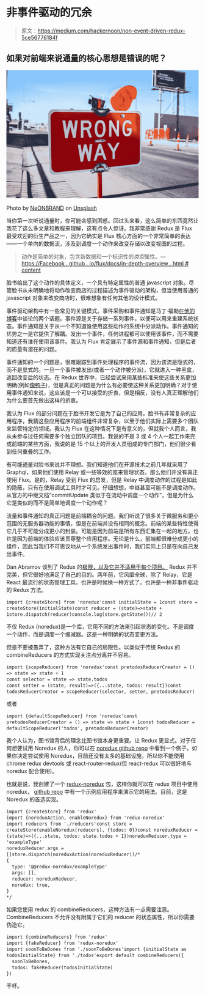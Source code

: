 # 非事件驱动的冗余

> 原文：<https://medium.com/hackernoon/non-event-driven-redux-5ce56776184f>

## 如果对前端来说通量的核心思想是错误的呢？

![](img/ab783f0732945cec14e9097d1d1d9536.png)

Photo by [NeONBRAND](https://unsplash.com/photos/-Cmz06-0btw?utm_source=unsplash&utm_medium=referral&utm_content=creditCopyText) on [Unsplash](https://unsplash.com/?utm_source=unsplash&utm_medium=referral&utm_content=creditCopyText)

当你第一次听说通量时，你可能会感到困惑。回过头来看，这么简单的东西竟然让我花了这么多文章和教程来理解，这有点令人惊讶。我非常感谢 Redux 是 Flux 最受欢迎的衍生产品之一，因为它确实是 Flux 核心方面的一个非常简单的表达——一个单向的数据流，涉及到调度一个动作来改变存储以改变视图的过程。

> 动作是简单的对象，包含新数据和一个标识性的*类型*属性。—[https://Facebook . github . io/flux/docs/in-depth-overview . html # content](https://facebook.github.io/flux/docs/in-depth-overview.html#content)

脸书给出了这个动作的具体定义，一个具有特定属性的普通 javascript 对象。尽管脸书从未明确地将动作改变商店的过程描述为事件驱动的架构，但当使用普通的 javascript 对象来改变商店时，很难想象有任何其他的设计模式。

事件驱动架构中有一些常见的关键模式。事件采购和事件通知是马丁·福勒[在他的博客](https://martinfowler.com/articles/201701-event-driven.html)中谈论的两个话题。事件源是关于存储一系列事件，以便可以用来重建系统状态。事件通知是关于从一个不知道谁使用这些动作的系统中分派动作。事件通知的优势之一是它提供了解耦。发出一个事件，任何进程都可以使用该事件，而不需要知道还有谁在使用该事件。我认为 Flux 肯定展示了事件源和事件通知，但是后者的质量有潜在的问题。

事件通知的一个问题是，很难跟踪到事件处理程序的事件流，因为该流是隐式的，而不是显式的。一旦一个事件被发出(或者一个动作被分派)，它就进入一种黑盒，返回改变后的状态。在 Redux 世界中，已经尝试采用某些标准来使这些关系更加明确(例如[像鸭子](https://github.com/erikras/ducks-modular-redux))，但是真正的问题是为什么有必要使这种关系更加明确？对于使用事件通知来说，这应该是一个可以接受的折衷，但是相反，没有人真正理解他们为什么要首先做出这样的折衷。

我认为 Flux 的部分问题在于脸书开发它是为了自己的应用。脸书有非常复杂的应用程序，我猜这些应用程序的前端组件非常复杂，以至于他们实际上需要多个团队来监管特定的领域。我认为 Flux 在这种情况下是有意义的，但就我个人而言，我从未参与过任何需要多个独立团队的项目。我说的不是 3 或 4 个人一起工作来完成前端的某些方面，我说的是 15 个以上的开发人员组成的专门部门，他们很少看到任何重叠的工作。

有可能通量对脸书来说并不理想。我们知道他们在开源技术之前几年就采用了 Graphql，如果他们使用 Relay 或一些等效的库来管理状态，那么他们并没有真正使用 Flux。是的，Relay 受到 Flux 的启发，但是 Relay 中调度动作的过程是如此的隐蔽，只有在使用调试工具时才可见。仔细想想，中继甚至可能不是调度动作。从官方的中继文档“commitUpdate 类似于在流动中调度一个动作”，但是为什么它是类似的而不是简单地调度一个动作呢？

流量和事件通知的真正问题是前端耦合的问题。我们听说了很多关于微服务和更小范围的无服务器功能的事情，但是在前端并没有相同的概念。前端的某些特性使得它几乎不可能分成更小的封装。可能是因为前端是所有东西汇集在一起的地方。也许是因为前端的体验应该贯穿整个应用程序。无论是什么，前端都很难分成更小的组件，因此当我们不可思议地从一个系统发出事件时，我们实际上只是在向自己发出事件。

Dan Abramov 谈到了 Redux 的[极限，以及它并不适用于每个项目。](/@dan_abramov/you-might-not-need-redux-be46360cf367) Redux 并不完美，但它很好地满足了自己的目的。两年前，它风靡全球，除了 Relay，它是 React 最流行的状态管理工具。也许是时候换一种方式了。也许是一种非事件驱动的 Redux 方法。

```
import {createStore} from 'noredux'const initialState = 1const store = createStore(initialState)const reducer = (state)=>state + 1store.dispatch(reducer)console.log(store.getState())// 2
```

不仅 Redux (noredux)是一个库，它用不同的方法来引起状态的变化。不是调度一个动作，而是调度一个缩减器。这是一种明确的状态变更方法。

但是不要被愚弄了，这种方法有它自己的局限性。以类似于传统 Redux 的 combineReducers 的方式实现关注点分离并不容易。

```
import {scopeReducer} from 'noredux'const pretodosReducerCreator = () => state => state + 1
const selector = state => state.todos
const setter = (state, result)=>({...state, todos: result})const todosReducerCreator = scopeReducer(selector, setter, pretodosReducer)
```

或者

```
import {defaultScopeReducer} from 'noredux'const pretodosReducerCreator = () => state => state + 1const todosReducer = defaultScopeReducer('todos', pretodosReducerCreator)
```

我个人认为，图书馆背后的理念比图书馆本身更重要。让 Redux 更显式。对于任何想要试用 Noredux 的人，你可以在 [noredux github repo](https://github.com/l2silver/noredux) 中看到一个例子。如果你决定尝试使用 Noredux，目前还没有太多的基础设施，所以你不能使用 chrome redux devtools 或 react-router-redux(但 react-redux 可以很好地与 noredux 配合使用)。

也就是说，我创建了一个 [redux-noredux](https://github/com/l2silver/redux-noredux) 包，这样你就可以在 redux 项目中使用 noredux， [github repo](https://github.com/l2silver/redux-noredux) 中有一个示例应用程序来演示它的用法。目前，这是 Noredux 的首选实现。

```
import {createStore} from 'redux'
import {noreduxAction, enableNoredux} from 'redux-noredux'
import reducers from './reducers'const store = createStore(enableNoredux(reducers), {todos: 0})const noreduxReducer = (state)=>({...state, todos: state.todos + 1})noreduxReducer.type = 'exampleType'
noreduxReducer.args = []store.dispatch(noreduxAction(noreduxReducer))/*
{
  type: '@@redux-noredux/exampleType'
  args: [],
  reducer: noreduxReducer,
  noredux: true,
}
*/
```

如果您使用 redux 的 combineReducers，这种方法有一点需要注意。CombineReducers 不允许没有附属于它们的 reducer 的状态属性，所以你需要伪造它。

```
import {combineReducers} from 'redux'
import {fakeReducer} from 'redux-noredux'
import soonToBeDones from './soonToBeDones'import {initialState as todosInitialState} from './todos'export default combineReducers({
  soonToBeDones,
  todos: fakeReducer(todosInitialState)
})
```

干杯。